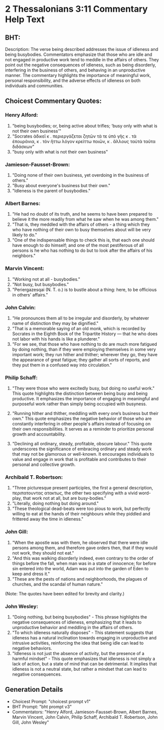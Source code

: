 # 2 Thessalonians 3:11 Commentary Help Text

## BHT:
Description: The verse being described addresses the issue of idleness and being busybodies. Commentators emphasize that those who are idle and not engaged in productive work tend to meddle in the affairs of others. They point out the negative consequences of idleness, such as being disorderly, interfering in the business of others, and behaving in an unproductive manner. The commentary highlights the importance of meaningful work, personal responsibility, and the adverse effects of idleness on both individuals and communities.

## Choicest Commentary Quotes:
### Henry Alford:
1. "being busybodies; or, being active about trifles; ‘busy only with what is not their own business’"
2. "Socrates ἀδικεῖ κ . περιεργάζεται ζητῶν τά τε ὑπὸ γῆς κ . τὰ ἐπουράνια, κ . τὸν ἥττω λόγον κρείττω ποιῶν, κ . ἄλλους ταὐτὰ ταῦτα διδάσκων"
3. "busy only with what is not their own business"

### Jamieson-Fausset-Brown:
1. "Doing none of their own business, yet overdoing in the business of others." 
2. "Busy about everyone's business but their own." 
3. "Idleness is the parent of busybodies."

### Albert Barnes:
1. "He had no doubt of its truth, and he seems to have been prepared to believe it the more readily from what he saw when he was among them."
2. "That is, they meddled with the affairs of others - a thing which they who have nothing of their own to busy themselves about will be very likely to do."
3. "One of the indispensable things to check this is, that each one should have enough to do himself; and one of the most pestiferous of all persons is he who has nothing to do but to look after the affairs of his neighbors."

### Marvin Vincent:
1. "Working not at all - busybodies." 
2. "Not busy, but busybodies."
3. "Periergazesqai (N. T. o.) is to bustle about a thing: here, to be officious in others' affairs."

### John Calvin:
1. "He pronounces them all to be irregular and disorderly, by whatever name of distinction they may be dignified."
2. "That is a memorable saying of an old monk, which is recorded by Socrates in the Eighth Book of the Tripartite History — that he who does not labor with his hands is like a plunderer."
3. "For we see, that those who have nothing to do are much more fatigued by doing nothing, than if they were employing themselves in some very important work; they run hither and thither; wherever they go, they have the appearance of great fatigue; they gather all sorts of reports, and they put them in a confused way into circulation."

### Philip Schaff:
1. "They were those who were excitedly busy, but doing no useful work." This quote highlights the distinction between being busy and being productive. It emphasizes the importance of engaging in meaningful and purposeful work rather than simply being occupied with busyness.

2. "Running hither and thither, meddling with every one’s business but their own." This quote emphasizes the negative behavior of those who are constantly interfering in other people's affairs instead of focusing on their own responsibilities. It serves as a reminder to prioritize personal growth and accountability.

3. "Declining all ordinary, steady, profitable, obscure labour." This quote underscores the significance of embracing ordinary and steady work that may not be glamorous or well-known. It encourages individuals to value and engage in work that is profitable and contributes to their personal and collective growth.

### Archibald T. Robertson:
1. "Three picturesque present participles, the first a general description, περιπατουντας ατακτως, the other two specifying with a vivid word-play, that work not at all, but are busy-bodies." 
2. "Literally, doing nothing but doing around." 
3. "These theological dead-beats were too pious to work, but perfectly willing to eat at the hands of their neighbours while they piddled and frittered away the time in idleness."

### John Gill:
1. "When the apostle was with them, he observed that there were idle persons among them, and therefore gave orders then, that if they would not work, they should not eat."
2. "And this was walking disorderly indeed, even contrary to the order of things before the fall, when man was in a state of innocence; for before sin entered into the world, Adam was put into the garden of Eden to keep and dress it."
3. "These are the pests of nations and neighborhoods, the plagues of churches, and the scandal of human nature."

(Note: The quotes have been edited for brevity and clarity.)

### John Wesley:
1. "Doing nothing, but being busybodies" - This phrase highlights the negative consequences of idleness, emphasizing that it leads to unproductive behavior and meddling in the affairs of others.
2. "To which idleness naturally disposes" - This statement suggests that idleness has a natural inclination towards engaging in unproductive and intrusive activities, reinforcing the idea that being idle can lead to negative behaviors.
3. "Idleness is not just the absence of activity, but the presence of a harmful mindset" - This quote emphasizes that idleness is not simply a lack of action, but a state of mind that can be detrimental. It implies that idleness is not a neutral state, but rather a mindset that can lead to negative consequences.


## Generation Details
- Choicest Prompt: "choicest prompt v1"
- BHT Prompt: "bht prompt v3"
- Commentators: "Henry Alford, Jamieson-Fausset-Brown, Albert Barnes, Marvin Vincent, John Calvin, Philip Schaff, Archibald T. Robertson, John Gill, John Wesley"
